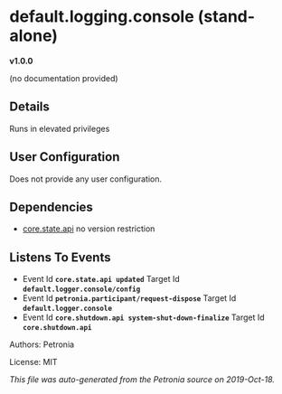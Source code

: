 # default.logging.console (stand-alone)
**v1.0.0**

(no documentation provided)

## Details

Runs in elevated privileges

## User Configuration

Does not provide any user configuration.



## Dependencies

* [core.state.api](core.state.api.md)
  no version restriction






## Listens To Events

* Event Id **`core.state.api updated`**
  Target Id **`default.logger.console/config`**
* Event Id **`petronia.participant/request-dispose`**
  Target Id **`default.logger.console`**
* Event Id **`core.shutdown.api system-shut-down-finalize`**
  Target Id **`core.shutdown.api`**



Authors: Petronia

License: MIT

*This file was auto-generated from the Petronia source on 2019-Oct-18.*

